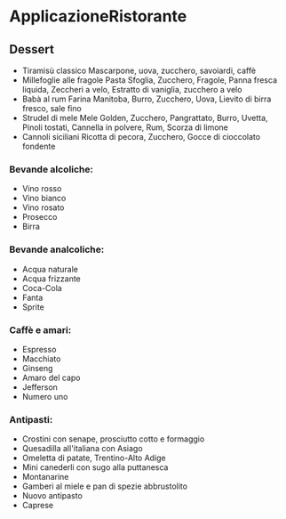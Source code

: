 # ApplicazioneRistorante

## Dessert

- Tiramisù classico
  Mascarpone, uova, zucchero, savoiardi, caffè
- Millefoglie alle fragole
  Pasta Sfoglia, Zucchero, Fragole, Panna fresca liquida, Zeccheri a velo, Estratto di vaniglia, zucchero a velo
- Babà al rum
  Farina Manitoba, Burro, Zucchero, Uova, Lievito di birra fresco, sale fino
- Strudel di mele
  Mele Golden, Zucchero, Pangrattato, Burro, Uvetta, Pinoli tostati, Cannella in polvere, Rum, Scorza di limone
- Cannoli siciliani
  Ricotta di pecora,  Zucchero, Gocce di cioccolato fondente

### Bevande alcoliche:
- Vino rosso 
- Vino bianco
- Vino rosato
- Prosecco
- Birra

### Bevande analcoliche:
- Acqua naturale
- Acqua frizzante
- Coca-Cola
- Fanta
- Sprite

### Caffè e amari:
- Espresso
- Macchiato
- Ginseng
- Amaro del capo
- Jefferson
- Numero uno

### Antipasti:
- Crostini con senape, prosciutto cotto e formaggio
- Quesadilla all'italiana con Asiago
- Omeletta di patate, Trentino-Alto Adige
- Mini canederli con sugo alla puttanesca
- Montanarine
- Gamberi al miele e pan di spezie abbrustolito
- Nuovo antipasto
- Caprese